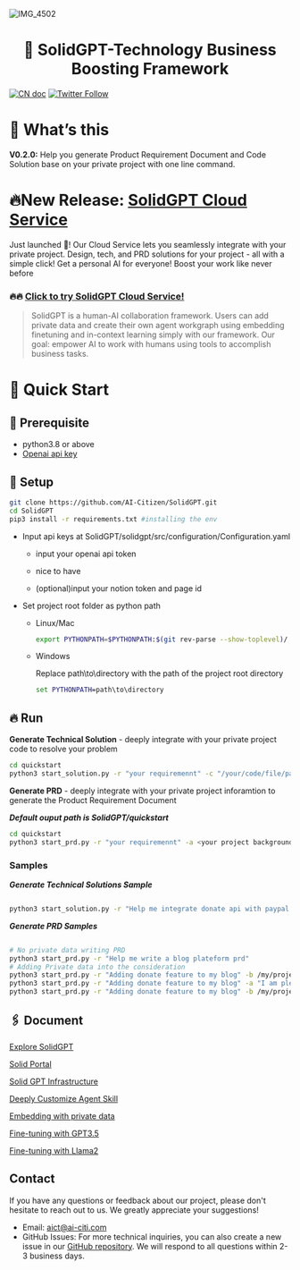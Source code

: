 ![IMG_4502](https://github.com/AI-Citizen/SolidGPT/assets/39673228/347a6be2-93d6-42e9-99e2-f8b7b1ea96de)
<h1 align="center">🧱 SolidGPT-Technology Business Boosting Framework</h1>

<a href="docs/Introduction_CN.md"><img src="https://img.shields.io/badge/文档-中文版-blue.svg" alt="CN doc"></a>
[![Twitter Follow](https://img.shields.io/twitter/follow/SolidGPT?style=social)](https://twitter.com/SolidGPT)

# 🚀 What’s this
**V0.2.0:** Help you generate Product Requirement Document and Code Solution base on your private project with one line command.

# 🔥New Release: [SolidGPT Cloud Service](https://calm-flower-017281610.3.azurestaticapps.net/)
Just launched 🚀! Our Cloud Service lets you seamlessly integrate with your private project. Design, tech, and PRD solutions for your project - all with a simple click! 
Get a personal AI for everyone! Boost your work like never before


### 🔥🔥 [Click to try SolidGPT Cloud Service!](https://calm-flower-017281610.3.azurestaticapps.net/)

>SolidGPT is a human-AI collaboration framework. Users can add private data and create their own agent workgraph using embedding finetuning and in-context learning simply with our framework. Our goal: empower AI to work with humans using tools to accomplish business tasks.

# 🏁 Quick Start

## 🧱 **Prerequisite**

- python3.8 or above
- [Openai api key](https://openai.com/blog/openai-api)

## 🔧 **Setup**
```sh
git clone https://github.com/AI-Citizen/SolidGPT.git
cd SolidGPT 
pip3 install -r requirements.txt #installing the env
```
- Input api keys at SolidGPT/solidgpt/src/configuration/Configuration.yaml

    - input your openai api token 
    - nice to have

    - (optional)input your notion token and page id
- Set project root folder as python path
  - Linux/Mac
      ```sh
      export PYTHONPATH=$PYTHONPATH:$(git rev-parse --show-toplevel)/
      ```
  - Windows

      Replace path\to\directory with the path of the project root directory
      ```cmd
      set PYTHONPATH=path\to\directory
      ```


## 🔥 **Run**


**Generate Technical Solution** - deeply integrate with your private project code to resolve your problem

```sh
cd quickstart
python3 start_solution.py -r "your requiremennt" -c "/your/code/file/path"
```


**Generate PRD** - deeply integrate with your private project inforamtion to generate the Product Requirement Document

***Default ouput path is SolidGPT/quickstart***

```sh
cd quickstart
python3 start_prd.py -r "your requiremennt" -a <your project background>(optional) -b </your/project/wiki/file/path>(optional)
```
### Samples
***Generate Technical Solutions Sample***
```sh

python3 start_solution.py -r "Help me integrate donate api with paypal api" -c /your/relateived/code/file/path
```
***Generate PRD Samples***
```sh

# No private data writing PRD
python3 start_prd.py -r "Help me write a blog plateform prd"
# Adding Private data into the consideration 
python3 start_prd.py -r "Adding donate feature to my blog" -b /my/project/wiki/file/path.md
python3 start_prd.py -r "Adding donate feature to my blog" -a "I am pleased to introduce our specialized U.S. stock blogging platform. This platform not only enables users to register and submit insightful articles but also allows readers to comment, share their trading perspectives, and keep abreast of breaking financial news. It has been thoughtfully designed to cultivate a robust exchange of ideas and information amongst financial enthusiasts."
python3 start_prd.py -r "Adding donate feature to my blog" -b /my/project/wiki/file/path.md -a "I am pleased to introduce our specialized U.S. stock blogging platform. This platform not only enables users to register and submit insightful articles but also allows readers to comment, share their trading perspectives, and keep abreast of breaking financial news. It has been thoughtfully designed to cultivate a robust exchange of ideas and information amongst financial enthusiasts."
```

## 🖇️ Document
[Explore SolidGPT](https://github.com/AI-Citizen/SolidGPT/blob/main/docs/READMEv1.md)

[Solid Portal](https://github.com/AI-Citizen/SolidGPT/blob/main/docs/solidportal.md)

[Solid GPT Infrastructure](https://github.com/AI-Citizen/SolidGPT/blob/main/docs/infrastructure.md)

[Deeply Customize Agent Skill](https://github.com/AI-Citizen/SolidGPT/blob/main/docs/customagentskill.md)

[Embedding with private data](https://github.com/AI-Citizen/SolidGPT/blob/main/docs/embeddingprivatedata.md)

[Fine-tuning with GPT3.5](https://github.com/AI-Citizen/SolidGPT/blob/main/docs/gptfinetuning.md)

[Fine-tuning with Llama2](https://github.com/AI-Citizen/SolidGPT/blob/main/docs/llama2finetuning.md)

## Contact
If you have any questions or feedback about our project, please don't hesitate to reach out to us. We greatly appreciate your suggestions!
- Email: aict@ai-citi.com
- GitHub Issues: For more technical inquiries, you can also create a new issue in our [GitHub repository](https://github.com/AI-Citizen/SolidGPT/issues).
We will respond to all questions within 2-3 business days.